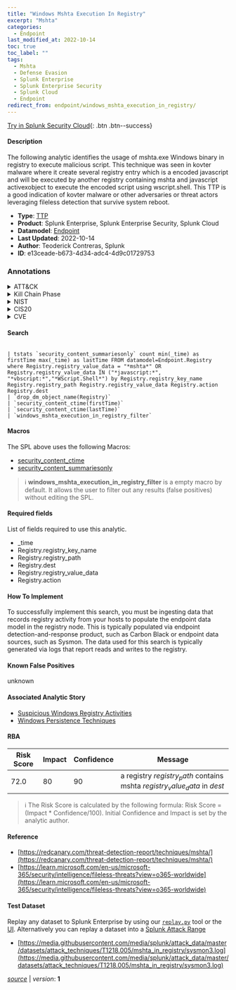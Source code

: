 ```yaml
---
title: "Windows Mshta Execution In Registry"
excerpt: "Mshta"
categories:
  - Endpoint
last_modified_at: 2022-10-14
toc: true
toc_label: ""
tags:
  - Mshta
  - Defense Evasion
  - Splunk Enterprise
  - Splunk Enterprise Security
  - Splunk Cloud
  - Endpoint
redirect_from: endpoint/windows_mshta_execution_in_registry/
---
```




[Try in Splunk Security Cloud](https://www.splunk.com/en_us/cyber-security.html){: .btn .btn--success}

#### Description

The following analytic identifies the usage of mshta.exe Windows binary in registry to execute malicious script. This technique was seen in kovter malware where it create several registry entry which is a encoded javascript and will be executed by another registry containing mshta and javascript activexobject to execute the encoded script using wscript.shell. This TTP is a good indication of kovter malware or other adversaries or threat actors leveraging fileless detection that survive system reboot.

- **Type**: [TTP](https://github.com/splunk/security_content/wiki/Detection-Analytic-Types)
- **Product**: Splunk Enterprise, Splunk Enterprise Security, Splunk Cloud
- **Datamodel**: [Endpoint](https://docs.splunk.com/Documentation/CIM/latest/User/Endpoint)
- **Last Updated**: 2022-10-14
- **Author**: Teoderick Contreras, Splunk
- **ID**: e13ceade-b673-4d34-adc4-4d9c01729753

### Annotations
<details>
  <summary>ATT&CK</summary>

<div markdown="1">

#### [ATT&CK](https://attack.mitre.org/)

| ID          | Technique   | Tactic         |
| ----------- | ----------- |--------------- |
| [T1218.005](https://attack.mitre.org/techniques/T1218/005/) | Mshta | Defense Evasion |

</div>
</details>


<details>
  <summary>Kill Chain Phase</summary>

<div markdown="1">

* Exploitation


</div>
</details>


<details>
  <summary>NIST</summary>

<div markdown="1">

* DE.CM



</div>
</details>

<details>
  <summary>CIS20</summary>

<div markdown="1">

* CIS 3
* CIS 5
* CIS 16



</div>
</details>

<details>
  <summary>CVE</summary>

<div markdown="1">


</div>
</details>


#### Search

```

| tstats `security_content_summariesonly` count min(_time) as firstTime max(_time) as lastTime FROM datamodel=Endpoint.Registry where Registry.registry_value_data = "*mshta*" OR Registry.registry_value_data IN ("*javascript:*", "*vbscript:*","*WScript.Shell*") by Registry.registry_key_name Registry.registry_path Registry.registry_value_data Registry.action Registry.dest 
| `drop_dm_object_name(Registry)` 
| `security_content_ctime(firstTime)` 
| `security_content_ctime(lastTime)` 
| `windows_mshta_execution_in_registry_filter`
```

#### Macros
The SPL above uses the following Macros:
* [security_content_ctime](https://github.com/splunk/security_content/blob/develop/macros/security_content_ctime.yml)
* [security_content_summariesonly](https://github.com/splunk/security_content/blob/develop/macros/security_content_summariesonly.yml)

> :information_source:
> **windows_mshta_execution_in_registry_filter** is a empty macro by default. It allows the user to filter out any results (false positives) without editing the SPL.



#### Required fields
List of fields required to use this analytic.
* _time
* Registry.registry_key_name
* Registry.registry_path
* Registry.dest
* Registry.registry_value_data
* Registry.action



#### How To Implement
To successfully implement this search, you must be ingesting data that records registry activity from your hosts to populate the endpoint data model in the registry node. This is typically populated via endpoint detection-and-response product, such as Carbon Black or endpoint data sources, such as Sysmon. The data used for this search is typically generated via logs that report reads and writes to the registry.
#### Known False Positives
unknown

#### Associated Analytic Story
* [Suspicious Windows Registry Activities](/stories/suspicious_windows_registry_activities)
* [Windows Persistence Techniques](/stories/windows_persistence_techniques)




#### RBA

| Risk Score  | Impact      | Confidence   | Message      |
| ----------- | ----------- |--------------|--------------|
| 72.0 | 80 | 90 | a registry $registry_path$ contains mshta $registry_value_data$ in $dest$ |


> :information_source:
> The Risk Score is calculated by the following formula: Risk Score = (Impact * Confidence/100). Initial Confidence and Impact is set by the analytic author.


#### Reference

* [https://redcanary.com/threat-detection-report/techniques/mshta/](https://redcanary.com/threat-detection-report/techniques/mshta/)
* [https://learn.microsoft.com/en-us/microsoft-365/security/intelligence/fileless-threats?view=o365-worldwide](https://learn.microsoft.com/en-us/microsoft-365/security/intelligence/fileless-threats?view=o365-worldwide)



#### Test Dataset
Replay any dataset to Splunk Enterprise by using our [`replay.py`](https://github.com/splunk/attack_data#using-replaypy) tool or the [UI](https://github.com/splunk/attack_data#using-ui).
Alternatively you can replay a dataset into a [Splunk Attack Range](https://github.com/splunk/attack_range#replay-dumps-into-attack-range-splunk-server)

* [https://media.githubusercontent.com/media/splunk/attack_data/master/datasets/attack_techniques/T1218.005/mshta_in_registry/sysmon3.log](https://media.githubusercontent.com/media/splunk/attack_data/master/datasets/attack_techniques/T1218.005/mshta_in_registry/sysmon3.log)



[*source*](https://github.com/splunk/security_content/tree/develop/detections/endpoint/windows_mshta_execution_in_registry.yml) \| *version*: **1**